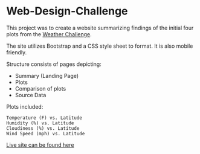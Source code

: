 # Web-Design-Challenge

This project was to create a website summarizing findings of the initial four plots from the [Weather Challenge](https://github.com/ashleighdevito/python-api-challenge).

The site utilizes Bootstrap and a CSS style sheet to format.  It is also mobile friendly.

Structure consists of pages depicting:

  * Summary (Landing Page)
  * Plots
  * Comparison of plots
  * Source Data
    
Plots included:

    Temperature (F) vs. Latitude
    Humidity (%) vs. Latitude
    Cloudiness (%) vs. Latitude
    Wind Speed (mph) vs. Latitude

[Live site can be found here](https://ashleighdevito.github.io/Web-Design-Challenge/)
